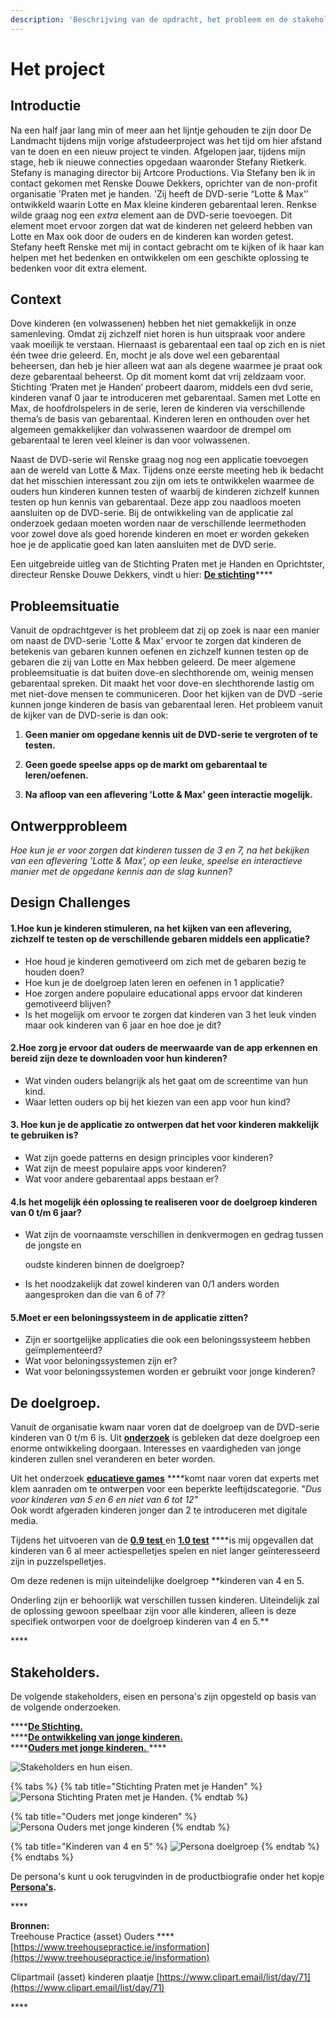```yaml
---
description: 'Beschrijving van de opdracht, het probleem en de stakeholders.'
---
```


# Het project

## **Introductie** 

Na een half jaar lang min of meer aan het lijntje gehouden te zijn door De Landmacht tijdens mijn vorige afstudeerproject was het tijd om hier afstand van te doen en een nieuw project te vinden. Afgelopen jaar, tijdens mijn stage, heb ik nieuwe connecties opgedaan waaronder Stefany Rietkerk. Stefany is managing director bij Artcore Productions. Via Stefany ben ik in contact gekomen met Renske Douwe Dekkers, oprichter van de non-profit organisatie 'Praten met je handen. 'Zij heeft de DVD-serie “Lotte & Max’’ ontwikkeld waarin Lotte en Max kleine kinderen gebarentaal leren. Renkse wilde graag nog een _extra_ element aan de DVD-serie toevoegen. Dit element moet ervoor zorgen dat wat de kinderen net geleerd hebben van Lotte en Max ook door de ouders en de kinderen kan worden getest. Stefany heeft Renske met mij in contact gebracht om te kijken of ik haar kan helpen met het bedenken en ontwikkelen om een geschikte oplossing te bedenken voor dit extra element.

## Context 

Dove kinderen \(en volwassenen\) hebben het niet gemakkelijk in onze samenleving. Omdat zij zichzelf niet horen is hun uitspraak voor andere vaak moeilijk te verstaan. Hiernaast is gebarentaal een taal op zich en is niet één twee drie geleerd. En, mocht je als dove wel een gebarentaal beheersen, dan heb je hier alleen wat aan als degene waarmee je praat ook deze gebarentaal beheerst. Op dit moment komt dat vrij zeldzaam voor. Stichting ‘Praten met je Handen’ probeert daarom, middels een dvd serie, kinderen vanaf 0 jaar te introduceren met gebarentaal. Samen met Lotte en Max, de hoofdrolspelers in de serie, leren de kinderen via verschillende thema’s de basis van gebarentaal. Kinderen leren en onthouden over het algemeen gemakkelijker dan volwassenen waardoor de drempel om gebarentaal te leren veel kleiner is dan voor volwassenen. 

Naast de DVD-serie wil Renske graag nog nog een applicatie toevoegen aan de wereld van Lotte & Max. Tijdens onze eerste meeting heb ik bedacht dat het misschien interessant zou zijn om iets te ontwikkelen waarmee de ouders hun kinderen kunnen testen of waarbij de kinderen zichzelf kunnen testen op hun kennis van gebarentaal. Deze app zou naadloos moeten aansluiten op de DVD-serie. Bij de ontwikkeling van de applicatie zal onderzoek gedaan moeten worden naar de verschillende leermethoden voor zowel dove als goed horende kinderen en moet er worden gekeken hoe je de applicatie goed kan laten aansluiten met de DVD serie.  
  
Een uitgebreide uitleg van de Stichting Praten met je Handen en Oprichtster, directeur Renske Douwe Dekkers, vindt u hier:  [**De stichting**](https://app.gitbook.com/@lotte-and-max-app/s/lotte-en-max/~/drafts/-LyeHFz3iFRYv6MSJElP/de-opdracht/de-stichting)\*\*\*\*

## Probleemsituatie 

Vanuit de opdrachtgever is het probleem dat zij op zoek is naar een manier om naast de DVD-serie 'Lotte & Max' ervoor te zorgen dat kinderen de betekenis van gebaren kunnen oefenen en zichzelf kunnen testen op de gebaren die zij van Lotte en Max hebben geleerd. De meer algemene probleemsituatie is dat buiten dove-en slechthorende om, weinig mensen gebarentaal spreken. Dit maakt het voor dove-en slechthorende lastig om met niet-dove mensen te communiceren. Door het kijken van de DVD -serie kunnen jonge kinderen de basis van gebarentaal leren. Het probleem vanuit de kijker van de DVD-serie is dan ook:  
  
1.  **Geen manier om opgedane kennis uit de DVD-serie te vergroten of te testen.**  
  
2.  **Geen goede speelse apps op de markt om gebarentaal te leren/oefenen.**

3.  **Na afloop van een aflevering 'Lotte & Max' geen interactie mogelijk.**  


## Ontwerpprobleem 

_Hoe kun je er voor zorgen dat kinderen tussen de 3 en 7, na het bekijken van een aflevering 'Lotte & Max', op een leuke, speelse en interactieve manier met de opgedane kennis aan de slag kunnen?_

## **Design Challenges** 

#### **1.Hoe kun je kinderen stimuleren, na het kijken van een aflevering, zichzelf te testen op de verschillende gebaren middels een applicatie?**

* Hoe houd je kinderen gemotiveerd om zich met de gebaren bezig te houden doen?
* Hoe kun je de doelgroep laten leren en oefenen in 1 applicatie?
* Hoe zorgen andere populaire educational apps ervoor dat kinderen gemotiveerd blijven?
* Is het mogelijk om ervoor te zorgen dat kinderen van 3 het leuk vinden maar ook kinderen van 6 jaar en hoe doe je dit? 

#### 2.Hoe zorg je ervoor dat ouders de meerwaarde van de app erkennen en bereid zijn deze te downloaden voor hun kinderen?

* Wat vinden ouders belangrijk als het gaat om de screentime van hun kind.
* Waar letten ouders op bij het kiezen van een app voor hun kind? 

#### 3. Hoe kun je de applicatie zo ontwerpen dat het voor kinderen makkelijk te gebruiken is?

* Wat zijn goede patterns en design principles voor kinderen?
* Wat zijn de meest populaire apps voor kinderen?
* Wat voor andere gebarentaal apps bestaan er? 

#### 4.Is het mogelijk één oplossing te realiseren voor de doelgroep kinderen van 0 t/m 6 jaar?

* Wat zijn de voornaamste verschillen in denkvermogen en gedrag tussen de jongste en

  oudste kinderen binnen de doelgroep?

* Is het noodzakelijk dat zowel kinderen van 0/1 anders worden aangesproken dan die van 6 of 7?



#### 5.Moet er een beloningssysteem in de applicatie zitten?

* Zijn er soortgelijke applicaties die ook een beloningssysteem hebben geïmplementeerd?
* Wat voor beloningssystemen zijn er?
* Wat voor beloningssystemen worden er gebruikt voor jonge kinderen?

## De doelgroep.

Vanuit de organisatie kwam naar voren dat de doelgroep van de DVD-serie kinderen van 0 t/m 6 is. Uit [**onderzoek**](https://app.gitbook.com/@lotte-and-max-app/s/lotte-en-max/~/drafts/-LyeHFz3iFRYv6MSJElP/untitled-1/eigenschappen-van-kleuters) is gebleken dat deze doelgroep een enorme ontwikkeling doorgaan. Interesses en vaardigheden van jonge kinderen zullen snel veranderen en beter worden.  
  
Uit het onderzoek [**educatieve games**](https://app.gitbook.com/@lotte-and-max-app/s/lotte-en-max/~/drafts/-LyeHFz3iFRYv6MSJElP/untitled-1/educatieve-games) ****komt naar voren dat experts met klem aanraden om te ontwerpen voor een beperkte leeftijdscategorie. "_Dus voor kinderen van 5 en 6 en niet van 6 tot 12"_  
Ook wordt afgeraden kinderen jonger dan 2 te introduceren met digitale media.  
  
Tijdens het uitvoeren van de [**0.9 test** ](https://app.gitbook.com/@lotte-and-max-app/s/lotte-en-max/~/drafts/-LyeHFz3iFRYv6MSJElP/ontwikkeling/prototype-creeer-de-wereld)en [**1.0 test**](https://app.gitbook.com/@lotte-and-max-app/s/lotte-en-max/~/drafts/-LyeHFz3iFRYv6MSJElP/het-product/test-1.0) ****is mij opgevallen dat kinderen van 6 al meer actiespelletjes spelen en niet langer geïnteresseerd zijn in puzzelspelletjes.  
  
Om deze redenen is mijn uiteindelijke doelgroep **kinderen van 4 en 5.  
  
Onderling zijn er behoorlijk wat verschillen tussen kinderen. Uiteindelijk zal de oplossing gewoon speelbaar zijn voor alle kinderen, alleen is deze specifiek ontworpen voor de doelgroep kinderen van 4 en 5.**

\*\*\*\*

## **Stakeholders.**

De volgende stakeholders, eisen en persona's zijn opgesteld op basis van de volgende onderzoeken.  
  
****[**De Stichting.**](https://app.gitbook.com/@lotte-and-max-app/s/lotte-en-max/~/drafts/-LyeHFz3iFRYv6MSJElP/de-opdracht/de-stichting)  
****[**De ontwikkeling van jonge kinderen.**](https://app.gitbook.com/@lotte-and-max-app/s/lotte-en-max/~/drafts/-LyeHFz3iFRYv6MSJElP/untitled-1/eigenschappen-van-kleuters)  
****[**Ouders met jonge kinderen.** ](https://app.gitbook.com/@lotte-and-max-app/s/lotte-en-max/~/drafts/-LyeHFz3iFRYv6MSJElP/untitled-1/eisen-van-ouders) ****

![Stakeholders en hun eisen.](.gitbook/assets/stakeholders-+-eisen%20%281%29.jpg)



{% tabs %}
{% tab title="Stichting Praten met je Handen" %}
![Persona Stichting Praten met je Handen.](.gitbook/assets/persona-3-renske-douwe-dekkers.jpg)
{% endtab %}

{% tab title="Ouders met jonge kinderen" %}
![Persona Ouders met jonge kinderen](.gitbook/assets/persona-2-marianne-van-veldhoven-goed.png)
{% endtab %}

{% tab title="Kinderen van 4 en 5" %}
![Persona doelgroep](.gitbook/assets/persona-1-milan-bakker.jpg)
{% endtab %}
{% endtabs %}

De persona's kunt u ook terugvinden in de productbiografie onder het kopje  [**Persona's**](https://app.gitbook.com/@lotte-and-max-app/s/lotte-en-max/~/drafts/-LyeHFz3iFRYv6MSJElP/untitled-1/unf-conclusies/personas)**.**

\*\*\*\*

  
  
  
  
  
**Bronnen:**  
Treehouse Practice \(asset\) Ouders ****[https://www.treehousepractice.ie/insformation](https://www.treehousepractice.ie/insformation)

Clipartmail \(asset\) kinderen plaatje [https://www.clipart.email/list/day/71](https://www.clipart.email/list/day/71)



\*\*\*\*



